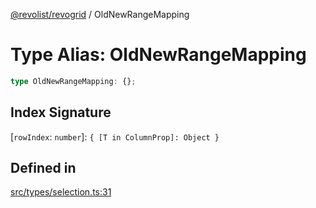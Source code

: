 [@revolist/revogrid](README.md) / OldNewRangeMapping

# Type Alias: OldNewRangeMapping

```ts
type OldNewRangeMapping: {};
```

## Index Signature

 \[`rowIndex`: `number`\]: `{ [T in ColumnProp]: Object }`

## Defined in

[src/types/selection.ts:31](https://github.com/revolist/revogrid/blob/ad41fd58f9a9de46c1cfbe02ca82c22180ee685c/src/types/selection.ts#L31)
